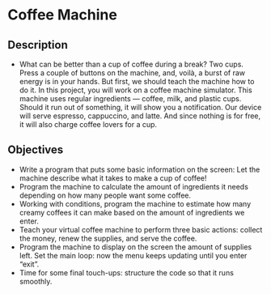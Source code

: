 # Coffee Machine

## Description
  - What can be better than a cup of coffee during a break? Two cups. Press a couple of buttons on the machine, and, voilà, a burst of raw energy is in your hands. But first, we should teach the machine how to do it. In this project, you will work on a coffee machine simulator. This machine uses regular ingredients — coffee, milk, and plastic cups. Should it run out of something, it will show you a notification. Our device will serve espresso, cappuccino, and latte. And since nothing is for free, it will also charge coffee lovers for a cup.

## Objectives
  - Write a program that puts some basic information on the screen: Let the machine describe what it takes to make a cup of coffee!
  - Program the machine to calculate the amount of ingredients it needs depending on how many people want some coffee.
  - Working with conditions, program the machine to estimate how many creamy coffees it can make based on the amount of ingredients we enter.
  - Teach your virtual coffee machine to perform three basic actions: collect the money, renew the supplies, and serve the coffee.
  - Program the machine to display on the screen the amount of supplies left. Set the main loop: now the menu keeps updating until you enter “exit”.
  - Time for some final touch-ups: structure the code so that it runs smoothly.